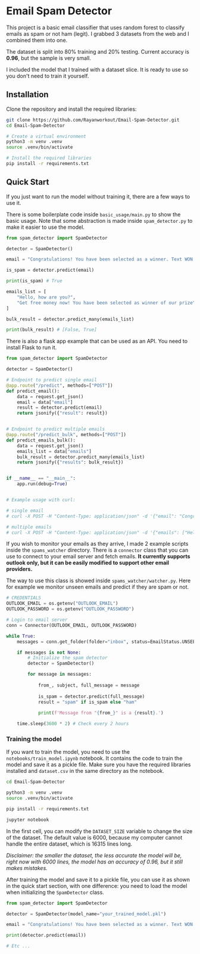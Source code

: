 # Email Spam Detector


This project is a basic email classifier that uses random forest to classify emails as spam or not ham (legit).
I grabbed 3 datasets from the web and I combined them into one.

The dataset is split into 80% training and 20% testing. Current accuracy is **0.96**, but the sample is very small.

I included the model that I trained with a dataset slice. It is ready to use so you don't need to train it yourself.


## Installation


Clone the repository and install the required libraries:

```bash
git clone https://github.com/Rayanworkout/Email-Spam-Detector.git
cd Email-Spam-Detector

# Create a virtual environment
python3 -m venv .venv
source .venv/bin/activate

# Install the required libraries
pip install -r requirements.txt
```


## Quick Start

If you just want to run the model without training it, there are a few ways to use it.

There is some boilerplate code inside `basic_usage/main.py` to show the basic usage. Note that some abstraction is made inside `spam_detector.py` to make it easier to use the model.

```python
from spam_detector import SpamDetector

detector = SpamDetector()

email = "Congratulations! You have been selected as a winner. Text WON to 44255 to claim your prize."

is_spam = detector.predict(email)

print(is_spam) # True

emails_list = [
    "Hello, how are you?",
    "Get free money now! You have been selected as winner of our prize",
]

bulk_result = detector.predict_many(emails_list)

print(bulk_result) # [False, True]
```

There is also a flask app example that can be used as an API. You need to install Flask to run it.

```python
from spam_detector import SpamDetector

detector = SpamDetector()

# Endpoint to predict single email
@app.route("/predict", methods=["POST"])
def predict_email():
    data = request.get_json()
    email = data["email"]
    result = detector.predict(email)
    return jsonify({"result": result})


# Endpoint to predict multiple emails
@app.route("/predict_bulk", methods=["POST"])
def predict_emails_bulk():
    data = request.get_json()
    emails_list = data["emails"]
    bulk_result = detector.predict_many(emails_list)
    return jsonify({"results": bulk_result})


if __name__ == "__main__":
    app.run(debug=True)


# Example usage with curl:

# single email
# curl -X POST -H "Content-Type: application/json" -d '{"email": "Congratulations! You have been selected as a winner. Text WON to 44255 to claim your prize."}' http://localhost:5000/predict

# multiple emails
# curl -X POST -H "Content-Type: application/json" -d '{"emails": ["Hello, how are you?", "Get free money now! You have been selected as winner of our prize"]}' http://localhost:5000/predict_bulk
```


If you wish to monitor your emails as they arrive, I made 2 example scripts inside the `spams_watcher` directory. There is a `connector` class that you can use to connect to your email server and fetch emails. **It currently supports outlook only, but it can be easily modified to support other email providers.**

The way to use this class is showed inside `spams_watcher/watcher.py`. Here for example we monitor unseen emails and predict if they are spam or not.

```python
# CREDENTIALS
OUTLOOK_EMAIL = os.getenv("OUTLOOK_EMAIL")
OUTLOOK_PASSWORD = os.getenv("OUTLOOK_PASSWORD")

# Login to email server
conn = Connector(OUTLOOK_EMAIL, OUTLOOK_PASSWORD)

while True:
    messages = conn.get_folder(folder="inbox", status=EmailStatus.UNSEEN)

    if messages is not None:
        # Initialize the spam detector
        detector = SpamDetector()

        for message in messages:
            
            from_, subject, full_message = message
            
            is_spam = detector.predict(full_message)
            result = "spam" if is_spam else "ham"
            
            print(f'Message from "{from_}" is a {result}.')

    time.sleep(3600 * 2) # Check every 2 hours
```


### Training the model


If you want to train the model, you need to use the `notebooks/train_model.ipynb` notebook. It contains the code to train the model and save it as a pickle file.
Make sure you have the required libraries installed and `dataset.csv` in the same directory as the notebook.

```bash
cd Email-Spam-Detector

python3 -m venv .venv
source .venv/bin/activate

pip install -r requirements.txt

jupyter notebook
```

In the first cell, you can modify the `DATASET_SIZE` variable to change the size of the dataset. The default value is 6000, because my computer cannot handle the entire dataset, which is 16315 lines long.

_Disclaimer: the smaller the dataset, the less accurate the model will be, right now with 6000 lines, the model has an accuracy of 0.96, but it still makes mistakes._


After training the model and save it to a pickle file, you can use it as shown in the quick start section, with one difference: you need to load the model when initializing the `SpamDetector` class.

```python
from spam_detector import SpamDetector

detector = SpamDetector(model_name="your_trained_model.pkl")

email = "Congratulations! You have been selected as a winner. Text WON to 44255 to claim your prize."

print(detector.predict(email))

# Etc ...
```